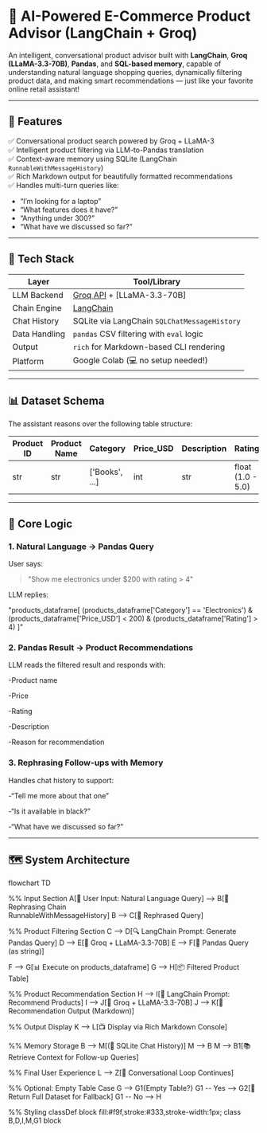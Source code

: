 # 🛒 AI-Powered E-Commerce Product Advisor (LangChain + Groq)

An intelligent, conversational product advisor built with **LangChain**, **Groq (LLaMA-3.3-70B)**, **Pandas**, and **SQL-based memory**, capable of understanding natural language shopping queries, dynamically filtering product data, and making smart recommendations — just like your favorite online retail assistant!

---

## 🚀 Features

✅ Conversational product search powered by Groq + LLaMA-3  
✅ Intelligent product filtering via LLM-to-Pandas translation  
✅ Context-aware memory using SQLite (LangChain `RunnableWithMessageHistory`)  
✅ Rich Markdown output for beautifully formatted recommendations  
✅ Handles multi-turn queries like:
  - “I’m looking for a laptop”
  - “What features does it have?”
  - “Anything under 300?”
  - “What have we discussed so far?”

---

## 🧠 Tech Stack

| Layer         | Tool/Library                            |
|---------------|------------------------------------------|
| LLM Backend   | [Groq API](https://console.groq.com/) + [LLaMA-3.3-70B] |
| Chain Engine  | [LangChain](https://www.langchain.com/) |
| Chat History  | SQLite via LangChain `SQLChatMessageHistory` |
| Data Handling | `pandas` CSV filtering with `eval` logic |
| Output        | `rich` for Markdown-based CLI rendering |
| Platform      | Google Colab (💻 no setup needed!)       |

---

## 📊 Dataset Schema

The assistant reasons over the following table structure:

| Product ID | Product Name | Category        | Price\_USD | Description | Rating            |
| ---------- | ------------ | --------------- | ---------- | ----------- | ----------------- |
| str        | str          | \['Books', ...] | int        | str         | float (1.0 - 5.0) |

---

## 🧩 Core Logic

### 1. Natural Language → Pandas Query

User says:

> "Show me electronics under $200 with rating > 4"

LLM replies:

"products_dataframe[
  (products_dataframe['Category'] == 'Electronics') &
  (products_dataframe['Price_USD'] < 200) &
  (products_dataframe['Rating'] > 4)
]"

### 2. Pandas Result → Product Recommendations

LLM reads the filtered result and responds with:

  -Product name

  -Price

  -Rating

  -Description

  -Reason for recommendation

### 3. Rephrasing Follow-ups with Memory
   
Handles chat history to support:

 -“Tell me more about that one”

 -“Is it available in black?”

 -“What have we discussed so far?”
 
---

## 🗺️ System Architecture 

flowchart TD

%% Input Section
A[🧑 User Input: Natural Language Query] --> B[🧠 Rephrasing Chain<br>RunnableWithMessageHistory]
B --> C[📜 Rephrased Query]

%% Product Filtering Section
C --> D[🔍 LangChain Prompt: Generate Pandas Query]
D --> E[🤖 Groq + LLaMA-3.3-70B]
E --> F[🧾 Pandas Query (as string)]

F --> G[📊 Execute on products_dataframe]
G --> H[📦 Filtered Product Table]

%% Product Recommendation Section
H --> I[📝 LangChain Prompt: Recommend Products]
I --> J[🤖 Groq + LLaMA-3.3-70B]
J --> K[🎯 Recommendation Output (Markdown)]

%% Output Display
K --> L[📺 Display via Rich Markdown Console]

%% Memory Storage
B --> M[(🧠 SQLite Chat History)]
M --> B
M --> B1[📚 Retrieve Context for Follow-up Queries]

%% Final User Experience
L --> Z[💬 Conversational Loop Continues]

%% Optional: Empty Table Case
G --> G1{Empty Table?}
G1 -- Yes --> G2[🔁 Return Full Dataset for Fallback]
G1 -- No --> H

%% Styling
classDef block fill:#f9f,stroke:#333,stroke-width:1px;
class B,D,I,M,G1 block
